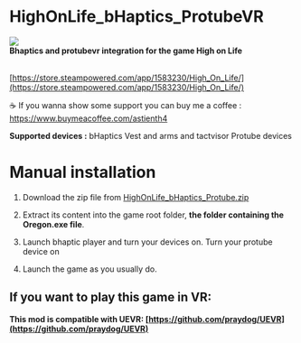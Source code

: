 # HighOnLife_bHaptics_ProtubeVR
<img src="https://cdn.akamai.steamstatic.com/steam/apps/1583230/header.jpg" />
</br>
<b>Bhaptics and protubevr integration for the game High on Life</b>

</br>[https://store.steampowered.com/app/1583230/High_On_Life/](https://store.steampowered.com/app/1583230/High_On_Life/)

☕ If you wanna show some support you can buy me a coffee : https://www.buymeacoffee.com/astienth4

<b>Supported devices :</b>
bHaptics Vest and arms and tactvisor
Protube devices

# <b>Manual installation</b></br>
1) Download the zip file from [HighOnLife_bHaptics_Protube.zip](https://github.com/Astienth/HighOnLife_bHaptics_ProtubeVR/releases/download/1.0/HighOnLife_bHaptics_Protube.zip)</br>
2) Extract its content into the game root folder, **the folder containing the Oregon.exe file**.</br>

3) Launch bhaptic player and turn your devices on. Turn your protube device on</br> 

4) Launch the game as you usually do. </br>  

## If you want to play this game in VR:

<b>This mod is compatible with UEVR: [https://github.com/praydog/UEVR](https://github.com/praydog/UEVR) </b>

